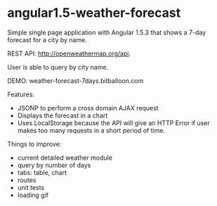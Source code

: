 # angular1.5-weather-forecast

Simple single page application with Angular 1.5.3 that shows a 7-day forecast for a city by name.

REST API: http://openweathermap.org/api.

User is able to query by city name.

DEMO: weather-forecast-7days.bitballoon.com

Features:

- JSONP to perform a cross domain AJAX request
- Displays the forecast in a chart
- Uses LocalStorage because the API will give an HTTP Error if user makes too many requests in a short period of time.


Things to improve: 
- current detailed weather module
- query by number of days
- tabs: table, chart
- routes
- unit tests
- loading gif


